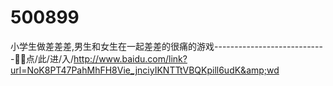 # 500899
小学生做差差差,男生和女生在一起差差的很痛的游戏----------------------------🧅🧅点/此/进/入/http://www.baidu.com/link?url=NoK8PT47PahMhFH8Vie_jnciyIKNTTtVBQKpill6udK&amp;wd
